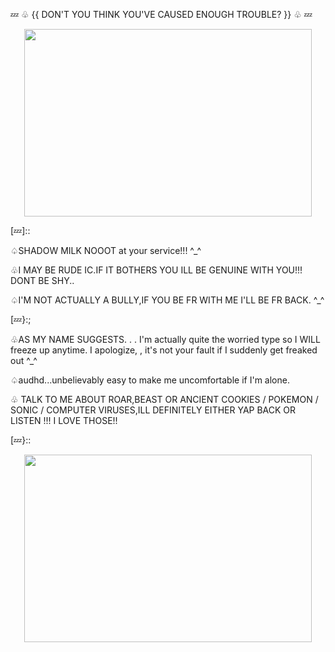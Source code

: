 💤 ♧ {{ DON'T YOU THINK YOU'VE CAUSED ENOUGH TROUBLE? }} ♧ 💤


<p align="center">
  <img width="460" height="300" src="https://github.com/user-attachments/assets/554570f6-ea43-4df3-899f-7a9543925874">
</p>
[💤]::

♤SHADOW MILK NOOOT at your service!!! ^_^


♧I MAY BE RUDE IC.IF IT BOTHERS YOU ILL BE GENUINE WITH YOU!!! DONT BE SHY..


♤I'M NOT ACTUALLY A BULLY,IF YOU BE FR WITH ME I'LL BE FR BACK. ^_^

[💤}:;

♧AS MY NAME SUGGESTS. . . I'm actually quite the worried type so I WILL freeze up anytime. I apologize, , it's not your fault if I suddenly get freaked out ^_^


♤audhd...unbelievably easy to make me uncomfortable if I'm alone.

♧
TALK TO ME ABOUT ROAR,BEAST OR ANCIENT COOKIES / POKEMON / SONIC / COMPUTER VIRUSES,ILL DEFINITELY EITHER YAP BACK OR LISTEN !!! I LOVE THOSE!!

[💤}::
<p align="center">
  <img width="460" height="300" src="https://github.com/user-attachments/assets/6feec68f-4470-400b-bb36-7aad3138cb3b">
</p>  

